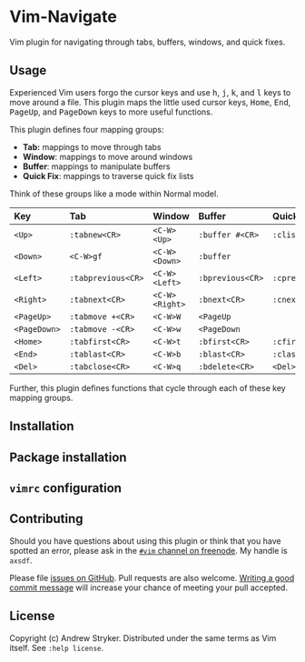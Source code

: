 # Vim-Navigate

Vim plugin for navigating through tabs, buffers, windows, and quick fixes.

## Usage

Experienced Vim users forgo the cursor keys and use <kbd>h</kbd>, <kbd>j</kbd>, 
<kbd>k</kbd>, and <kbd>l</kbd> keys to move around a file. This plugin maps the 
little used cursor keys, <kbd>Home</kbd>, <kbd>End</kbd>, <kbd>PageUp</kbd>, 
and <kbd>PageDown</kbd> keys to more useful functions.

This plugin defines four mapping groups:

- **Tab:** mappings to move through tabs
- **Window**: mappings to move around windows
- **Buffer**: mappings to manipulate buffers
- **Quick Fix**: mappings to traverse quick fix lists

Think of these groups like a mode within Normal model.

| Key          | Tab                | Window         | Buffer           | Quick Fix        |
|:-------------|:-------------------|:---------------|:-----------------|:-----------------|
| `<Up>`       | `:tabnew<CR>`      | `<C-W><Up>`    | `:buffer #<CR>`  |  `:clist<CR>`    |
| `<Down>`     | `<C-W>gf`          | `<C-W><Down>`  | `:buffer`        |  <Down>          |
| `<Left>`     | `:tabprevious<CR>` | `<C-W><Left>`  | `:bprevious<CR>` | `:cprevious<CR>` |
| `<Right>`    | `:tabnext<CR>`     | `<C-W><Right>` | `:bnext<CR>`     | `:cnext<CR>`     |
| `<PageUp>`   | `:tabmove +<CR>`   | `<C-W>W`       | `<PageUp`        | <PageUp>         |
| `<PageDown>` | `:tabmove -<CR>`   | `<C-W>w`       | `<PageDown`      | <PageDown>       |
| `<Home>`     | `:tabfirst<CR>`    | `<C-W>t`       | `:bfirst<CR>`    | `:cfirst<CR>`    |
| `<End>`      | `:tablast<CR>`     | `<C-W>b`       | `:blast<CR>`     | `:clast<CR>`     |
| `<Del>`      | `:tabclose<CR>`    | `<C-W>q`       | `:bdelete<CR>`   | `<Del>`          |


Further, this plugin defines functions that cycle through each of these key
mapping groups.

## Installation

## Package installation

## `vimrc` configuration


## Contributing

Should you have questions about using this plugin or think that you have
spotted an error, please ask in the [`#vim` channel on
freenode](https://webchat.freenode.net/?channels=vim). My handle is `axsdf`.

Please file [issues on
GitHub](https://github.com/andrewjstryker/vim-navigate/issues). Pull requests
are also welcome. [Writing a good commit
message](https://tbaggery.com/2008/04/19/a-note-about-git-commit-messages.html)
will increase your chance of meeting your pull accepted.

## License

Copyright (c) Andrew Stryker. Distributed under the same terms as Vim itself.
See `:help license`.
